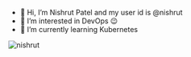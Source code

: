 - 👋 Hi, I’m Nishrut Patel and my user id is @nishrut
- 👀 I’m interested in DevOps 😉
- 🌱 I’m currently learning Kubernetes

<!---
nishrut/nishrut is a ✨ special ✨ repository because its `README.md` (this file) appears on your GitHub profile.
You can click the Preview link to take a look at your changes.
--->


<p><img align="left" src="https://github-readme-stats.vercel.app/api/top-langs?username=nishrut&show_icons=true&locale=en&layout=compact" alt="nishrut" /></p> 
